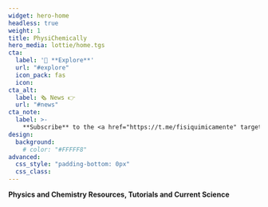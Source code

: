 ```yaml
---
widget: hero-home
headless: true
weight: 1
title: PhysiChemically
hero_media: lottie/home.tgs
cta:
  label: '🧭 **Explore**'
  url: "#explore"
  icon_pack: fas
  icon:
cta_alt:
  label: 🗞️ News 👉
  url: "#news"
cta_note:
  label: >-
    **Subscribe** to the <a href="https://t.me/fisiquimicamente" target="_blank" rel="noopener"><img draggable="false" class="icon" alt="telegram" src="/icon/telegram.svg"> **Telegram channel**</a>, the <a href="https://whatsapp.com/channel/0029VaCbtJCIt5s4EryJFG3f" target="_blank" rel="noopener"><img draggable="false" class="icon" alt="whatsapp" src="/icon/whatsapp.svg"> **Whatsapp channel**</a> or the <a href="https://physichemically.com/index.xml" target="_blank" rel="noopener"><img draggable="false" class="icon" alt="RSS" src="/icon/RSS.svg"> **RSS channel**</a> if you don't want to miss any update.<br><a href="https://discord.gg/kJqPqTJ" target="_blank" rel="noopener">**Join** the <img draggable="false" class="icon" alt="discord" src="/icon/discord.svg"> **Discord server**</a> to actively participate in the website by commenting, giving your opinion, making requests, suggestions...    
design:
  background:
    # color: "#FFFFF8"
advanced:
  css_style: "padding-bottom: 0px"
  css_class: 
---
```


**Physics and Chemistry Resources, Tutorials and Current Science**
